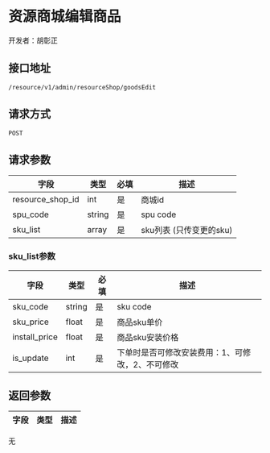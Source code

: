 # 资源商城编辑商品

开发者：胡彰正

## 接口地址

`/resource/v1/admin/resourceShop/goodsEdit`

## 请求方式

`POST`

## 请求参数

| 字段 | 类型 | 必填 | 描述 |
| - | - | - | - |
| resource_shop_id | int | 是 | 商城id |
| spu_code | string | 是 | spu code |
| sku_list | array | 是 | sku列表 (只传变更的sku)|

### sku_list参数

| 字段 | 类型 | 必填 | 描述 |
| - | - | - | - |
| sku_code | string | 是 | sku code |
| sku_price | float | 是 | 商品sku单价 |
| install_price | float | 是 | 商品sku安装价格 |
| is_update | int | 是 | 下单时是否可修改安装费用：1、可修改，2、不可修改 |

## 返回参数

| 字段 | 类型 | 描述 |
| - | - | - |
无
